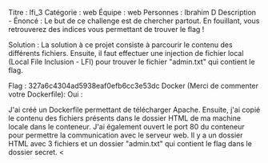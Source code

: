 Titre : lfi_3
Catégorie : web
Équipe : web
Personnes : Ibrahim D
Description - Énoncé :
Le but de ce challenge est de chercher partout. En fouillant, vous retrouverez des indices vous permettant de trouver le flag !

Solution :
La solution à ce projet consiste à parcourir le contenu des différents fichiers. Ensuite, il faut effectuer une injection de fichier local (Local File Inclusion - LFI) pour trouver le fichier "admin.txt" qui contient le flag.

Flag : 327a6c4304ad5938eaf0efb6cc3e53dc
Docker (Merci de commenter votre Dockerfile):
 Oui :

J'ai créé un Dockerfile permettant de télécharger Apache. Ensuite, j'ai copié le contenu des fichiers présents dans le dossier HTML de ma machine locale dans le conteneur. J'ai également ouvert le port 80 du conteneur pour permettre la communication avec le serveur web. Il y a un dossier HTML avec 3 fichiers et un dossier "admin.txt" qui contient le flag dans le dossier secret.
<
